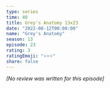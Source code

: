 ```yaml
---
type: series
time: 40
title: Grey's Anatomy 13x23
date: "2022-08-12T00:00:00"
name: "Grey's Anatomy"
season: 13
episode: 23
rating: 3
ratingEmoji: "⭐️⭐️⭐️"
share: false
---
```


_[No review was written for this episode]_
